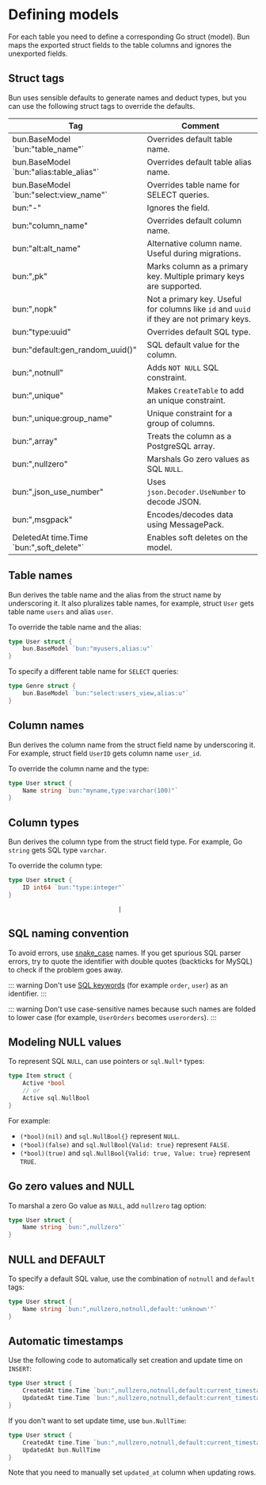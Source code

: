 # Defining models

For each table you need to define a corresponding Go struct (model). Bun maps the exported struct
fields to the table columns and ignores the unexported fields.

## Struct tags

Bun uses sensible defaults to generate names and deduct types, but you can use the following struct
tags to override the defaults.

| Tag                                        | Comment                                                                                  |
| ------------------------------------------ | ---------------------------------------------------------------------------------------- |
| bun.BaseModel \`bun:"table_name"\`         | Overrides default table name.                                                            |
| bun.BaseModel \`bun:"alias:table_alias"\`  | Overrides default table alias name.                                                      |
| bun.BaseModel \`bun:"select:view_name"\`   | Overrides table name for SELECT queries.                                                 |
| bun:"-"                                    | Ignores the field.                                                                       |
| bun:"column_name"                          | Overrides default column name.                                                           |
| bun:"alt:alt_name"                         | Alternative column name. Useful during migrations.                                       |
| bun:",pk"                                  | Marks column as a primary key. Multiple primary keys are supported.                      |
| bun:",nopk"                                | Not a primary key. Useful for columns like `id` and `uuid` if they are not primary keys. |
| bun:"type:uuid"                            | Overrides default SQL type.                                                              |
| bun:"default:gen_random_uuid()"            | SQL default value for the column.                                                        |
| bun:",notnull"                             | Adds `NOT NULL` SQL constraint.                                                          |
| bun:",unique"                              | Makes `CreateTable` to add an unique constraint.                                         |
| bun:",unique:group_name"                   | Unique constraint for a group of columns.                                                |
| bun:",array"                               | Treats the column as a PostgreSQL array.                                                 |
| bun:",nullzero"                            | Marshals Go zero values as SQL `NULL`.                                                   |
| bun:",json_use_number"                     | Uses `json.Decoder.UseNumber` to decode JSON.                                            |
| bun:",msgpack"                             | Encodes/decodes data using MessagePack.                                                  |
| DeletedAt time.Time \`bun:",soft_delete"\` | Enables soft deletes on the model.                                                       |

## Table names

Bun derives the table name and the alias from the struct name by underscoring it. It also pluralizes
table names, for example, struct `User` gets table name `users` and alias `user`.

To override the table name and the alias:

```go
type User struct {
	bun.BaseModel `bun:"myusers,alias:u"`
}
```

To specify a different table name for `SELECT` queries:

```go
type Genre struct {
	bun.BaseModel `bun:"select:users_view,alias:u"`
}
```

## Column names

Bun derives the column name from the struct field name by underscoring it. For example, struct field
`UserID` gets column name `user_id`.

To override the column name and the type:

```go
type User struct {
	Name string `bun:"myname,type:varchar(100)"`
}
```

## Column types

Bun derives the column type from the struct field type. For example, Go `string` gets SQL type
`varchar`.

To override the column type:

```go
type User struct {
    ID int64 `bun:"type:integer"`
}
```

                                   |

## SQL naming convention

To avoid errors, use [snake_case](https://en.wikipedia.org/wiki/Snake_case) names. If you get
spurious SQL parser errors, try to quote the identifier with double quotes (backticks for MySQL) to
check if the problem goes away.

<!-- prettier-ignore -->
::: warning
Don't use [SQL keywords](https://www.postgresql.org/docs/13/sql-keywords-appendix.html) (for example
`order`, `user`) as an identifier.
:::

<!-- prettier-ignore -->
::: warning
Don't use case-sensitive names because such names are folded to lower case (for example,
`UserOrders` becomes `userorders`).
:::

## Modeling NULL values

To represent SQL `NULL`, can use pointers or `sql.Null*` types:

```go
type Item struct {
    Active *bool
    // or
    Active sql.NullBool
}
```

For example:

- `(*bool)(nil)` and `sql.NullBool{}` represent `NULL`.
- `(*bool)(false)` and `sql.NullBool{Valid: true}` represent `FALSE`.
- `(*bool)(true)` and `sql.NullBool{Valid: true, Value: true}` represent `TRUE`.

## Go zero values and NULL

To marshal a zero Go value as `NULL`, add `nullzero` tag option:

```go
type User struct {
    Name string `bun:",nullzero"`
}
```

## NULL and DEFAULT

To specify a default SQL value, use the combination of `notnull` and `default` tags:

```go
type User struct {
    Name string `bun:",nullzero,notnull,default:'unknown'"`
}
```

## Automatic timestamps

Use the following code to automatically set creation and update time on `INSERT`:

```go
type User struct {
	CreatedAt time.Time `bun:",nullzero,notnull,default:current_timestamp"`
	UpdatedAt time.Time `bun:",nullzero,notnull,default:current_timestamp"`
}
```

If you don't want to set update time, use `bun.NullTime`:

```go
type User struct {
	CreatedAt time.Time `bun:",nullzero,notnull,default:current_timestamp"`
	UpdatedAt bun.NullTime
}
```

Note that you need to manually set `updated_at` column when updating rows.
